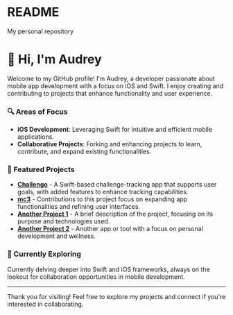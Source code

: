 # README
My personal repository

# 👋 Hi, I'm Audrey

Welcome to my GitHub profile! I’m Audrey, a developer passionate about mobile app development with a focus on iOS and Swift. I enjoy creating and contributing to projects that enhance functionality and user experience.

### 🔍 Areas of Focus

- **iOS Development**: Leveraging Swift for intuitive and efficient mobile applications.
- **Collaborative Projects**: Forking and enhancing projects to learn, contribute, and expand existing functionalities.

### 📂 Featured Projects

- **[Challengo](https://github.com/audreyhda/Challengo)** - A Swift-based challenge-tracking app that supports user goals, with added features to enhance tracking capabilities.
- **[mc3](https://github.com/audreyhda/mc3)** - Contributions to this project focus on expanding app functionalities and refining user interfaces.
- **[Another Project 1](https://github.com/audreyhda/project1)** - A brief description of the project, focusing on its purpose and technologies used.
- **[Another Project 2](https://github.com/audreyhda/project2)** - Another app or tool with a focus on personal development and wellness.

### 🌱 Currently Exploring

Currently delving deeper into Swift and iOS frameworks, always on the lookout for collaboration opportunities in mobile development.

---

Thank you for visiting! Feel free to explore my projects and connect if you're interested in collaborating.
